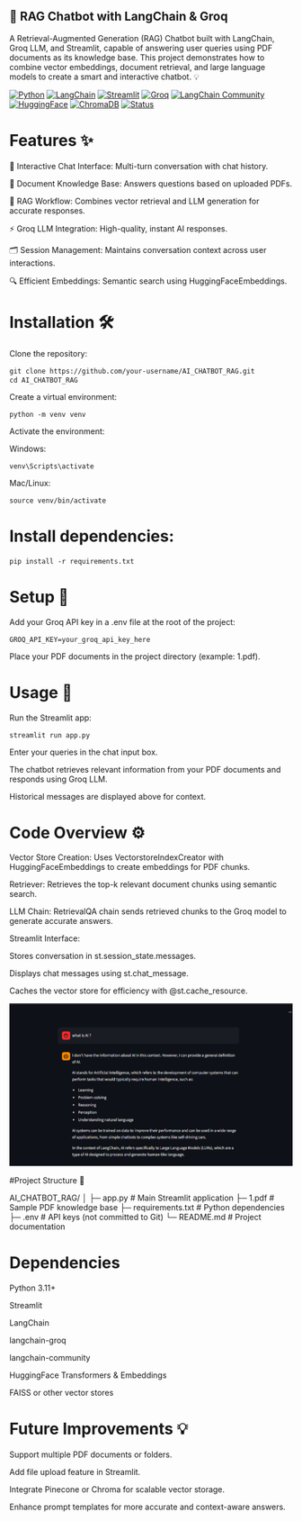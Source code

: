 ## 🤖 RAG Chatbot with LangChain & Groq

A Retrieval-Augmented Generation (RAG) Chatbot built with LangChain, Groq LLM, and Streamlit, capable of answering user queries using PDF documents as its knowledge base. This project demonstrates how to combine vector embeddings, document retrieval, and large language models to create a smart and interactive chatbot. 💡



[![Python](https://img.shields.io/badge/Python-3.11+-blue.svg)](https://www.python.org/) 
[![LangChain](https://img.shields.io/badge/LangChain-Framework-blueviolet)](https://www.langchain.com/)
[![Streamlit](https://img.shields.io/badge/Streamlit-Web_App-red)](https://streamlit.io/)
[![Groq](https://img.shields.io/badge/langchain--groq-Groq_API-purple)](https://groq.com/)
[![LangChain Community](https://img.shields.io/badge/LangChain--Community-Integrations-orange)](https://python.langchain.com/docs/integrations/)
[![HuggingFace](https://img.shields.io/badge/HuggingFace-Transformers_%26_Embeddings-yellow)](https://huggingface.co/)
[![ChromaDB](https://img.shields.io/badge/ChromaDB-Vector_Database-green)](https://www.trychroma.com/)
[![Status](https://img.shields.io/badge/Status-Active-brightgreen)]()




# Features ✨ 

  💬 Interactive Chat Interface: Multi-turn conversation with chat history.

  📄 Document Knowledge Base: Answers questions based on uploaded PDFs.

  🧠 RAG Workflow: Combines vector retrieval and LLM generation for accurate responses.

  ⚡ Groq LLM Integration: High-quality, instant AI responses.

  🗂️ Session Management: Maintains conversation context across user interactions.

  🔍 Efficient Embeddings: Semantic search using HuggingFaceEmbeddings.

# Installation 🛠️

  Clone the repository:

    git clone https://github.com/your-username/AI_CHATBOT_RAG.git
    cd AI_CHATBOT_RAG


  Create a virtual environment:

    python -m venv venv


  Activate the environment:

  Windows:

    venv\Scripts\activate


  Mac/Linux:

    source venv/bin/activate


# Install dependencies:

    pip install -r requirements.txt

# Setup 🔑

  Add your Groq API key in a .env file at the root of the project:

    GROQ_API_KEY=your_groq_api_key_here


  Place your PDF documents in the project directory (example: 1.pdf).

# Usage 🚀

  Run the Streamlit app:

    streamlit run app.py


  Enter your queries in the chat input box.

  The chatbot retrieves relevant information from your PDF documents and responds using Groq LLM.

  Historical messages are displayed above for context.

# Code Overview ⚙️

  Vector Store Creation:
    Uses VectorstoreIndexCreator with HuggingFaceEmbeddings to create embeddings for PDF chunks.

  Retriever:
    Retrieves the top-k relevant document chunks using semantic search.

  LLM Chain:
    RetrievalQA chain sends retrieved chunks to the Groq model to generate accurate answers.

  Streamlit Interface:

   Stores conversation in st.session_state.messages.

   Displays chat messages using st.chat_message.

   Caches the vector store for efficiency with @st.cache_resource.


   ![User Interface](ui.png)


#Project Structure 📂

AI_CHATBOT_RAG/
│
├─ app.py                  # Main Streamlit application
├─ 1.pdf                   # Sample PDF knowledge base
├─ requirements.txt        # Python dependencies
├─ .env                    # API keys (not committed to Git)
└─ README.md               # Project documentation

# Dependencies

  Python 3.11+

  Streamlit

  LangChain

  langchain-groq

  langchain-community

  HuggingFace Transformers & Embeddings

  FAISS or other vector stores

# Future Improvements 💡

  Support multiple PDF documents or folders.

  Add file upload feature in Streamlit.

  Integrate Pinecone or Chroma for scalable vector storage.

  Enhance prompt templates for more accurate and context-aware answers.

